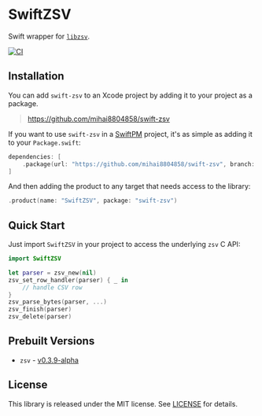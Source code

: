 # SwiftZSV

Swift wrapper for [`libzsv`](https://github.com/liquidaty/zsv).

[![CI](https://github.com/mihai8804858/swift-zsv/actions/workflows/ci.yml/badge.svg)](https://github.com/mihai8804858/swift-zsv/actions/workflows/ci.yml)

## Installation

You can add `swift-zsv` to an Xcode project by adding it to your project as a package.

> https://github.com/mihai8804858/swift-zsv

If you want to use `swift-zsv` in a [SwiftPM](https://swift.org/package-manager/) project, it's as simple as adding it to your `Package.swift`:

``` swift
dependencies: [
    .package(url: "https://github.com/mihai8804858/swift-zsv", branch: "main")
]
```

And then adding the product to any target that needs access to the library:

```swift
.product(name: "SwiftZSV", package: "swift-zsv")
```

## Quick Start

Just import `SwiftZSV` in your project to access the underlying `zsv` C API:

```swift
import SwiftZSV

let parser = zsv_new(nil)
zsv_set_row_handler(parser) { _ in
    // handle CSV row
}
zsv_parse_bytes(parser, ...)
zsv_finish(parser)
zsv_delete(parser)
```

## Prebuilt Versions

* `zsv` - [v0.3.9-alpha](https://github.com/liquidaty/zsv/releases/tag/v0.3.9-alpha)

## License

This library is released under the MIT license. See [LICENSE](LICENSE) for details.
